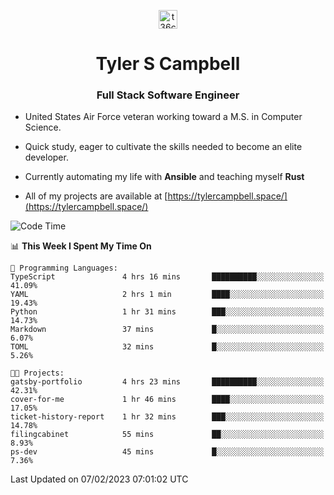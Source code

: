 <p align="center">
<a href="https://www.linkedin.com/in/t36campbell" target="blank"><img align="center" src="https://ik.imagekit.io/t36campbell/Portfolio/linkedin.png.original_m8bbGgPh6.png" alt="t36campbell" height="30" width="30" /></a>
</p>
<h1 align="center">Tyler S Campbell</h1>
<h3 align="center">Full Stack Software Engineer</h3>

* United States Air Force veteran working toward a M.S. in Computer Science.

* Quick study, eager to cultivate the skills needed to become an elite developer.

* Currently automating my life with **Ansible** and teaching myself **Rust**

* All of my projects are available at [https://tylercampbell.space/](https://tylercampbell.space/)

<!--START_SECTION:waka-->
![Code Time](http://img.shields.io/badge/Code%20Time-2%2C145%20hrs%2038%20mins-blue)

📊 **This Week I Spent My Time On** 

```text
💬 Programming Languages: 
TypeScript               4 hrs 16 mins       ██████████░░░░░░░░░░░░░░░   41.09% 
YAML                     2 hrs 1 min         ████░░░░░░░░░░░░░░░░░░░░░   19.43% 
Python                   1 hr 31 mins        ███░░░░░░░░░░░░░░░░░░░░░░   14.73% 
Markdown                 37 mins             █░░░░░░░░░░░░░░░░░░░░░░░░   6.07% 
TOML                     32 mins             █░░░░░░░░░░░░░░░░░░░░░░░░   5.26%

🐱‍💻 Projects: 
gatsby-portfolio         4 hrs 23 mins       ██████████░░░░░░░░░░░░░░░   42.31% 
cover-for-me             1 hr 46 mins        ████░░░░░░░░░░░░░░░░░░░░░   17.05% 
ticket-history-report    1 hr 32 mins        ███░░░░░░░░░░░░░░░░░░░░░░   14.78% 
filingcabinet            55 mins             ██░░░░░░░░░░░░░░░░░░░░░░░   8.93% 
ps-dev                   45 mins             █░░░░░░░░░░░░░░░░░░░░░░░░   7.36%

```


 Last Updated on 07/02/2023 07:01:02 UTC
<!--END_SECTION:waka-->
